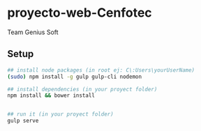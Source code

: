 # proyecto-web-Cenfotec
Team Genius Soft

## Setup

```sh
## install node packages (in root ej: C\:Users\yourUserName)
(sudo) npm install -g gulp gulp-cli nodemon

## install dependencies (in your proyect folder)
npm install && bower install


## run it (in your proyect folder)
gulp serve
```
